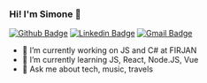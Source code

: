 ### Hi! I'm Simone 👋

[![Github Badge](https://img.shields.io/badge/-Github-000?style=flat-square&logo=Github&logoColor=white&link=https://github.com/simonelopess)](https://github.com/simonelopess)
[![Linkedin Badge](https://img.shields.io/badge/-LinkedIn-blue?style=flat-square&logo=Linkedin&logoColor=white&link=https://www.linkedin.com/in/simone-lopes-52367843/)](https://www.linkedin.com/in/simone-lopes-52367843/)
[![Gmail Badge](https://img.shields.io/badge/-Gmail-c14438?style=flat-square&logo=Gmail&logoColor=white&link=mailto:sisilopes20@gmail.com)](mailto:sisilopes20@gmail.com)

- 🔭 I’m currently working on JS and C# at FIRJAN
- 🌱 I’m currently learning JS, React, Node.JS, Vue
- 💬 Ask me about tech, music, travels 
